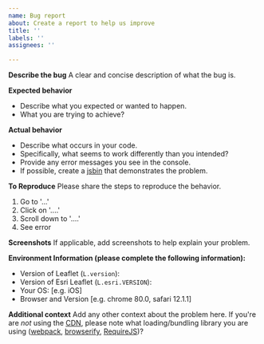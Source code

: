 ```yaml
---
name: Bug report
about: Create a report to help us improve
title: ''
labels: ''
assignees: ''

---
```


**Describe the bug**
A clear and concise description of what the bug is.

**Expected behavior**

- Describe what you expected or wanted to happen.
- What you are trying to achieve?

**Actual behavior**

- Describe what occurs in your code.
- Specifically, what seems to work differently than you intended?
- Provide any error messages you see in the console.
- If possible, create a [jsbin](http://jsbin.com/dagilag/edit?html,output) that demonstrates the problem.

**To Reproduce**
Please share the steps to reproduce the behavior.

1. Go to '...'
2. Click on '....'
3. Scroll down to '....'
4. See error

**Screenshots**
If applicable, add screenshots to help explain your problem.

**Environment Information (please complete the following information):**

- Version of Leaflet (`L.version`):
- Version of Esri Leaflet (`L.esri.VERSION`):
- Your OS: [e.g. iOS]
- Browser and Version [e.g. chrome 80.0, safari 12.1.1]

**Additional context**
Add any other context about the problem here. If you're are *not* using the [CDN](http://www.jsdelivr.com/projects/leaflet.esri), please note what loading/bundling library you are using ([webpack](https://webpack.github.io/), [browserify](http://browserify.org/), [RequireJS](http://requirejs.org/))?